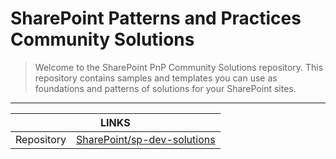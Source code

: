 # SharePoint Patterns and Practices Community Solutions

> Welcome to the SharePoint PnP Community Solutions repository. This repository contains samples and templates you can use as foundations and patterns of solutions for your SharePoint sites.

---

<div class="links">
    <table>
        <thead>
            <tr>
                <th colspan="2">LINKS</th>
            </tr>
        </thead>
        <tbody>
            <tr>
                <td>Repository</td>
                <td><a href="https://github.com/SharePoint/sp-dev-solutions" target="_blank">SharePoint/sp-dev-solutions</a></td>
            </tr>
        </tbody>
    </table>
</div>
